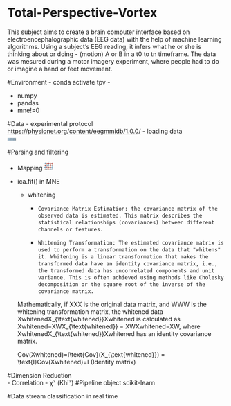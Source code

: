   # Total-Perspective-Vortex
  This subject aims to create a brain computer interface based on electroencephalographic data (EEG data) with the help of machine learning algorithms. Using a subject’s EEG reading, it infers what he or she is thinking about or doing - (motion) A or B in a t0 to tn timeframe. The data was mesured during a motor imagery experiment, where people had to do or imagine a hand or feet movement.
  
  #Environment - conda activate tpv - 
  - numpy
  - pandas
  - mne!=0
  
  #Data
    - experimental protocol
        https://physionet.org/content/eegmmidb/1.0.0/
    - loading data  
    <img src="./png/raw_sample_S001.png" alt="Alt text" title="Battle ship" style="display: inline-block; max-width: 20px">
    

  #Parsing and filtering
  -  Mapping
    <img src="./png/ICA_components.png" alt="Alt text" title="Battle ship" style="display: inline-block; max-width: 20px">
  - ica.fit() in MNE
    - whitening
      -     Covariance Matrix Estimation: the covariance matrix of the observed data is estimated. This matrix describes the statistical relationships (covariances) between different channels or features.
      -     Whitening Transformation: The estimated covariance matrix is used to perform a transformation on the data that "whitens" it. Whitening is a linear transformation that makes the transformed data have an identity covariance matrix, i.e., the transformed data has uncorrelated components and unit variance. This is often achieved using methods like Cholesky decomposition or the square root of the inverse of the covariance matrix.

    Mathematically, if XXX is the original data matrix, and WWW is the whitening transformation matrix, the whitened data XwhitenedX_{\text{whitened}}Xwhitened​ is calculated as Xwhitened=XWX_{\text{whitened}} = XWXwhitened​=XW, where XwhitenedX_{\text{whitened}}Xwhitened​ has an identity covariance matrix.

    Cov(Xwhitened)=I\text{Cov}(X_{\text{whitened}}) = \text{I}Cov(Xwhitened​)=I (Identity matrix)
  
  #Dimension Reduction  
    - Correlation
    -  χ² (Khi²)
  #Pipeline object scikit-learn

  #Data stream classification in real time
